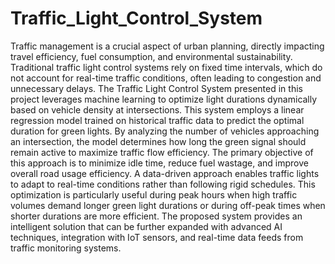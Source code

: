 # Traffic_Light_Control_System
Traffic management is a crucial aspect of urban planning, directly impacting travel
efficiency, fuel consumption, and environmental sustainability. Traditional traffic light
control systems rely on fixed time intervals, which do not account for real-time traffic
conditions, often leading to congestion and unnecessary delays. The Traffic Light
Control System presented in this project leverages machine learning to optimize light
durations dynamically based on vehicle density at intersections.
This system employs a linear regression model trained on historical traffic data to predict
the optimal duration for green lights. By analyzing the number of vehicles approaching
an intersection, the model determines how long the green signal should remain active to
maximize traffic flow efficiency. The primary objective of this approach is to minimize
idle time, reduce fuel wastage, and improve overall road usage efficiency.
A data-driven approach enables traffic lights to adapt to real-time conditions rather than
following rigid schedules. This optimization is particularly useful during peak hours
when high traffic volumes demand longer green light durations or during off-peak times
when shorter durations are more efficient. The proposed system provides an intelligent
solution that can be further expanded with advanced AI techniques, integration with IoT
sensors, and real-time data feeds from traffic monitoring systems.
